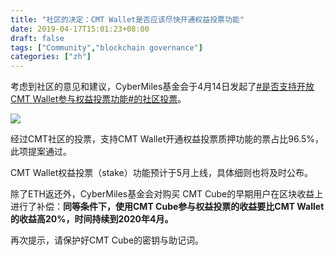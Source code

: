 ```yaml
---
title: "社区的决定：CMT Wallet是否应该尽快开通权益投票功能"
date: 2019-04-17T15:01:23+08:00
draft: false
tags: ["Community","blockchain governance"]
categories: ["zh"]
---
```


考虑到社区的意见和建议，CyberMiles基金会于4月14日发起了[#是否支持开放CMT Wallet参与权益投票功能#的社区投票](http://community-vote.codeislaw.co/posts/20190412-stake-zh/)。

![](/images/20190417-vote#2-01.png)

经过CMT社区的投票，支持CMT Wallet开通权益投票质押功能的票占比96.5%，此项提案通过。

CMT Wallet权益投票（stake）功能预计于5月上线，具体细则也将及时公布。

除了ETH返还外，CyberMiles基金会对购买 CMT Cube的早期用户在区块收益上进行了补偿：**同等条件下，使用CMT Cube参与权益投票的收益要比CMT Wallet的收益高20%，时间持续到2020年4月。**

再次提示，请保护好CMT Cube的密钥与助记词。





